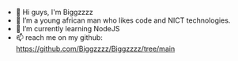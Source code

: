 -  👋 Hi guys, I'm Biggzzzz 
-  👀 I’m a young african man who likes code and NICT technologies.
-  🌱 I’m currently learning NodeJS
-  📫 reach me on my github:
    https://github.com/Biggzzzz/Biggzzzz/tree/main

